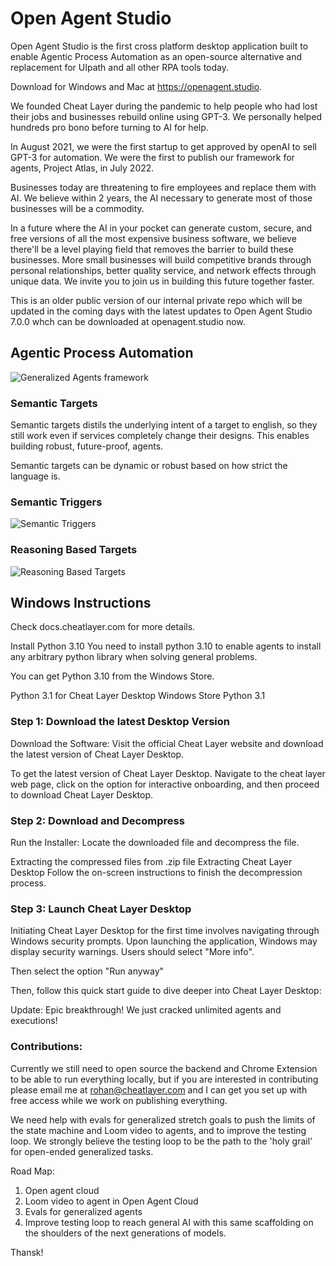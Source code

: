 # Open Agent Studio

Open Agent Studio is the first cross platform desktop application built to enable Agentic Process Automation as an open-source alternative and replacement for UIpath and all other RPA tools today. 

Download for Windows and Mac at https://openagent.studio.

We founded Cheat Layer during the pandemic to help people who had lost their jobs and businesses rebuild online using GPT-3. We personally helped hundreds pro bono before turning to AI for help.

In August 2021, we were the first startup to get approved by openAI to sell GPT-3 for automation. We were the first to publish our framework for agents, Project Atlas, in July 2022.

Businesses today are threatening to fire employees and replace them with AI. We believe within 2 years, the AI necessary to generate most of those businesses will be a commodity.

In a future where the AI in your pocket can generate custom, secure, and free versions of all the most expensive business software, we believe there'll be a level playing field that removes the barrier to build these businesses. More small businesses will build competitive brands through personal relationships, better quality service, and network effects through unique data. We invite you to join us in building this future together faster.

This is an older public version of our internal private repo which will be updated in the coming days with the latest updates to Open Agent Studio 7.0.0 whch can be downloaded at openagent.studio now. 

## Agentic Process Automation
![Generalized Agents framework](https://storage.googleapis.com/cheatlayer/agent.png)


### Semantic Targets
Semantic targets distils the underlying intent of a target to english, so they still work even if services completely change their designs. This enables building robust, future-proof, agents. 

Semantic targets can be dynamic or robust based on how strict the language is. 

### Semantic Triggers
![Semantic Triggers](https://storage.googleapis.com/cheatlayer/semtriggers.png)

### Reasoning Based Targets
![Reasoning Based Targets](https://storage.googleapis.com/cheatlayer/reasoning.png)  
## Windows Instructions
Check docs.cheatlayer.com for more details. 

Install Python 3.10
You need to install python 3.10 to enable agents to install any arbitrary python library when solving general problems. 

You can get Python 3.10 from the Windows Store.

Python 3.1 for Cheat Layer Desktop
Windows Store Python 3.1 
### Step 1: Download the latest Desktop Version
Download the Software: Visit the official Cheat Layer website and download the latest version of Cheat Layer Desktop.

To get the latest version of Cheat Layer Desktop. Navigate to the cheat layer web page, click on the option for interactive onboarding, and then proceed to download Cheat Layer Desktop. 



### Step 2: Download and Decompress

Run the Installer: Locate the downloaded file and decompress the file.

Extracting the compressed files from .zip file
Extracting Cheat Layer Desktop
 Follow the on-screen instructions to finish the decompression process. 

### Step 3: Launch Cheat Layer Desktop 
Initiating Cheat Layer Desktop for the first time involves navigating through Windows security prompts. Upon launching the application, Windows may display security warnings. Users should select "More info".



Then select the option "Run anyway"



Then, follow this quick start guide to dive deeper into Cheat Layer Desktop:

Update:
Epic breakthrough! We just cracked unlimited agents and executions!


### Contributions:

Currently we still need to open source the backend and Chrome Extension to be able to run everything locally, but if you are interested in contributing please email me at rohan@cheatlayer.com and I can get you set up with free access while we work on publishing everything. 

We need help with evals for generalized stretch goals to push the limits of the state machine and Loom video to agents, and to improve the testing loop. We strongly believe the testing loop to be the path to the 'holy grail' for open-ended generalized tasks. 

Road Map:
1) Open agent cloud
2) Loom video to agent in Open Agent Cloud
3) Evals for generalized agents
4) Improve testing loop to reach general AI with this same scaffolding on the shoulders of the next generations of models.

Thansk!

